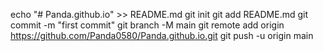 echo "# Panda.github.io" >> README.md
git init
git add README.md
git commit -m "first commit"
git branch -M main
git remote add origin https://github.com/Panda0580/Panda.github.io.git
git push -u origin main
